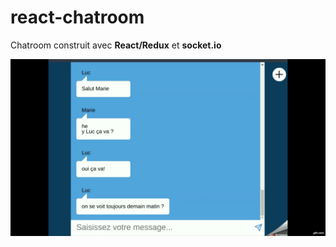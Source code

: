 # react-chatroom

Chatroom construit avec **React/Redux** et **socket.io**

!['résultat'](./gif.gif)
